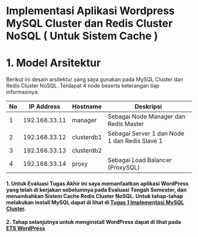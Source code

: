 # Implementasi Aplikasi Wordpress MySQL Cluster dan Redis Cluster NoSQL ( Untuk Sistem Cache )
# 1. Model Arsitektur 
Berikut ini desain arsitektur yang saya gunakan pada MySQL Cluster dan Redis Cluster NoSQL.
Terdapat 4 node beserta keterangan tiap informasinya.

| No | IP Address | Hostname | Deskripsi |
| --- | --- | --- | --- |
| 1 | 192.168.33.11 | manager | Sebagai Node Manager dan Redis Master |
| 2 | 192.168.33.12 | clusterdb1 | Sebagai Server 1 dan Node 1 dan Redis Slave 1 |
| 3 | 192.168.33.13 | clusterdb2| | Sebagai Server 2 dan Node 2 |
| 4 | 192.168.33.14 | proxy | Sebagai Load Balancer (ProxySQL)|

#### 1. Untuk Evaluasi Tugas Akhir ini saya memanfaatkan aplikasi WordPress yang telah di kerjakan sebelumnya pada Evaluasi Tengah Semester, dan menambahkan Sistem Cache Redis Cluster NoSQL. Untuk tahap-tahap melakukan install MySQL dapat di lihat di [Tugas 1 Implementasi MySQL Cluster](https://github.com/daratursina/BDT/tree/master/TUGAS%201). 

#### 2. Tahap selanjutnya untuk menginstall WordPress dapat di lihat pada [ETS WordPress](https://github.com/daratursina/BDT/blob/master/ETS/README.md)
